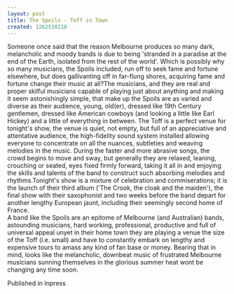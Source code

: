 ```yaml
---
layout: post
title: The Spoils - Toff in Town
created: 1262530210
---
```

Someone once said that the reason Melbourne produces so many dark, melancholic and moody bands is due to being 'stranded in a paradise at the end of the Earth, isolated from the rest of the world'. Which is possibly why so many musicians, the Spoils included, run off to seek fame and fortune elsewhere, but does gallivanting off in far-flung shores, acquiring fame and fortune change their music at all?The musicians, and they are real and proper skilful musicians capable of playing just about anything and making it seem astonishingly simple, that make up the Spoils are as varied and diverse as their audience, young, old(er), dressed like 19th Century gentlemen, dressed like American cowboys (and looking a little like Earl Hickey) and a little of everything in between. The Toff is a perfect venue for tonight's show, the venue is quiet, not empty, but full of an appreciative and attentative audience, the high-fidelity sound system installed allowing everyone to concentrate on all the nuances, subtleties and weaving melodies in the music. During the faster and more abrasive songs, the crowd begins to move and sway, but generally they are relaxed, leaning, crouching or seated, eyes fixed firmly forward, taking it all in and enjoying the skills and talents of the band to construct such absorbing melodies and rhythms.Tonight's show is a mixture of celebration and commiserations; it is the launch of their third album ('The Crook, the cloak and the maiden'), the final show with their saxophonist and two weeks before the band depart for another lengthy European jaunt, including their seemingly second home of France.<br>A band like the Spoils are an epitome of Melbourne (and Australian) bands, astounding musicians, hard working, professional, productive and full of universal appeal unyet in their home town they are playing a venue the size of the Toff (i.e. small) and have to constantly embark on lengthy and expensive tours to amass any kind of fan base or money. Bearing that in mind, looks like the melancholic, downbeat music of frustrated Melbourne musicians sunning themselves in the glorious summer heat wont be changing any time soon.


Published in Inpress
